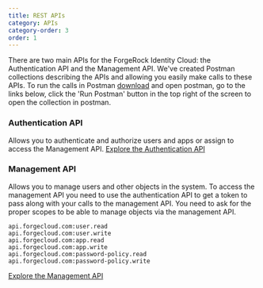 ```yaml
---
title: REST APIs
category: APIs
category-order: 3
order: 1
---
```



There are two main APIs for the ForgeRock Identity Cloud: the Authentication API and the Management API. We've created Postman collections describing the APIs and allowing you easily make calls to these APIs. To run the calls in Postman [download](https://www.getpostman.com/apps) and open postman, go to the links below, click the 'Run Postman' button in the top right of the screen to open the collection in postman. 

### Authentication API
Allows you to authenticate and authorize users and apps or assign to access the Management API. 
<a href="https://documenter.getpostman.com/view/1935580/RWgtSGsJ" target="_blank">Explore the Authentication API</a>


### Management API
Allows you to manage users and other objects in the system. To access the management API you need to use the authentication API to get a token to pass along with your calls to the management API. You need to ask for the proper scopes to be able to manage objects via the management API.

```
api.forgecloud.com:user.read 
api.forgecloud.com:user.write
api.forgecloud.com:app.read 
api.forgecloud.com:app.write 
api.forgecloud.com:password-policy.read 
api.forgecloud.com:password-policy.write
```

<a href="https://documenter.getpostman.com/view/1935580/RWgnYLKj" target="_blank">Explore the Management API</a>
<br>


